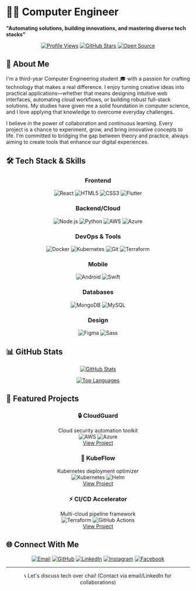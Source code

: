 # 👨‍💻 Computer Engineer  
**"Automating solutions, building innovations, and mastering diverse tech stacks"**

<div align="center">
  
[![Profile Views](https://komarev.com/ghpvc/?username=rupesh3433&style=for-the-badge&color=7B1FA2&label=PROFILE+VIEWS)](https://github.com/rupesh3433)
[![GitHub Stars](https://img.shields.io/github/stars/rupesh3433?style=for-the-badge&color=7B1FA2)](https://github.com/rupesh3433)
[![Open Source](https://img.shields.io/badge/OPEN%20SOURCE-❤-7B1FA2?style=for-the-badge)](https://github.com/rupesh3433)

</div>

## 🚀 About Me

I'm a third-year Computer Engineering student 🎓 with a passion for crafting technology that makes a real difference. I enjoy turning creative ideas into practical applications—whether that means designing intuitive web interfaces, automating cloud workflows, or building robust full-stack solutions. My studies have given me a solid foundation in computer science, and I love applying that knowledge to overcome everyday challenges.

I believe in the power of collaboration and continuous learning. Every project is a chance to experiment, grow, and bring innovative concepts to life. I'm committed to bridging the gap between theory and practice, always aiming to create tools that enhance our digital experiences.

## 🛠️ Tech Stack & Skills

<div align="center">

### Frontend
![React](https://img.shields.io/badge/React-20232A?style=for-the-badge&logo=react&logoColor=61DAFB)
![HTML5](https://img.shields.io/badge/HTML5-E34F26?style=for-the-badge&logo=html5&logoColor=white)
![CSS3](https://img.shields.io/badge/CSS3-1572B6?style=for-the-badge&logo=css3&logoColor=white)
![Flutter](https://img.shields.io/badge/Flutter-02569B?style=for-the-badge&logo=flutter&logoColor=white)

### Backend/Cloud
![Node.js](https://img.shields.io/badge/Node.js-339933?style=for-the-badge&logo=nodedotjs&logoColor=white)
![Python](https://img.shields.io/badge/Python-3776AB?style=for-the-badge&logo=python&logoColor=white)
![AWS](https://img.shields.io/badge/AWS-FF9900?style=for-the-badge&logo=amazonaws&logoColor=white)
![Azure](https://img.shields.io/badge/Azure-0089D6?style=for-the-badge&logo=microsoftazure&logoColor=white)

### DevOps & Tools
![Docker](https://img.shields.io/badge/Docker-2496ED?style=for-the-badge&logo=docker&logoColor=white)
![Kubernetes](https://img.shields.io/badge/Kubernetes-326CE5?style=for-the-badge&logo=kubernetes&logoColor=white)
![Git](https://img.shields.io/badge/Git-F05032?style=for-the-badge&logo=git&logoColor=white)
![Terraform](https://img.shields.io/badge/Terraform-7B42BC?style=for-the-badge&logo=terraform&logoColor=white)

### Mobile
![Android](https://img.shields.io/badge/Android-3DDC84?style=for-the-badge&logo=android&logoColor=white)
![Swift](https://img.shields.io/badge/Swift-FA7343?style=for-the-badge&logo=swift&logoColor=white)

### Databases
![MongoDB](https://img.shields.io/badge/MongoDB-4EA94B?style=for-the-badge&logo=mongodb&logoColor=white)
![MySQL](https://img.shields.io/badge/MySQL-4479A1?style=for-the-badge&logo=mysql&logoColor=white)

### Design
![Figma](https://img.shields.io/badge/Figma-F24E1E?style=for-the-badge&logo=figma&logoColor=white)
![Sass](https://img.shields.io/badge/Sass-CC6699?style=for-the-badge&logo=sass&logoColor=white)

</div>

## 📊 GitHub Stats

<div align="center">

[![GitHub Stats](https://github-readme-stats.vercel.app/api?username=rupesh3433&show_icons=true&theme=radical&hide_title=true&include_all_commits=true&count_private=true)](https://github.com/rupesh3433)

[![Top Languages](https://github-readme-stats.vercel.app/api/top-langs/?username=rupesh3433&layout=compact&theme=radical&hide=roff)](https://github.com/rupesh3433)

</div>

## 🚀 Featured Projects

<div align="center">

### 🔒 CloudGuard
Cloud security automation toolkit  
![AWS](https://img.shields.io/badge/-AWS-FF9900?style=flat-square&logo=amazonaws&logoColor=white)
![Azure](https://img.shields.io/badge/-Azure-0089D6?style=flat-square&logo=microsoftazure&logoColor=white)  
[View Project](https://github.com/rupesh3433/CloudGuard)

### 🚀 KubeFlow
Kubernetes deployment optimizer  
![Kubernetes](https://img.shields.io/badge/-K8s-326CE5?style=flat-square&logo=kubernetes&logoColor=white)
![Helm](https://img.shields.io/badge/-Helm-0F1689?style=flat-square&logo=helm&logoColor=white)  
[View Project](https://github.com/rupesh3433/KubeFlow)

### ⚡ CI/CD Accelerator
Multi-cloud pipeline framework  
![Terraform](https://img.shields.io/badge/-Terraform-7B42BC?style=flat-square&logo=terraform&logoColor=white)
![GitHub Actions](https://img.shields.io/badge/-GitHub_Actions-2088FF?style=flat-square&logo=githubactions&logoColor=white)  
[View Project](https://github.com/rupesh3433/CI-CD-Accelerator)

</div>

## 🌐 Connect With Me

<div align="center">
  
[![Email](https://img.shields.io/badge/Email-D14836?style=for-the-badge&logo=gmail&logoColor=white)](mailto:rupesh.poudel22@pccoepune.org)
[![GitHub](https://img.shields.io/badge/GitHub-100000?style=for-the-badge&logo=github&logoColor=white)](https://github.com/rupesh3433)
[![LinkedIn](https://img.shields.io/badge/LinkedIn-0077B5?style=for-the-badge&logo=linkedin&logoColor=white)](https://www.linkedin.com/in/rupesh-poudel-755b7a345)
[![Instagram](https://img.shields.io/badge/Instagram-E4405F?style=for-the-badge&logo=instagram&logoColor=white)](https://www.instagram.com/rupacepoudel)
[![Facebook](https://img.shields.io/badge/Facebook-1877F2?style=for-the-badge&logo=facebook&logoColor=white)](https://www.facebook.com/rup.ace.5872)

</div>

---

<div align="center">
  
📞 Let's discuss tech over chai! (Contact via email/LinkedIn for collaborations)

</div>
